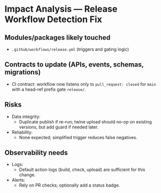 # Impact Analysis — Release Workflow Detection Fix

## Modules/packages likely touched
- `.github/workflows/release.yml` (triggers and gating logic)

## Contracts to update (APIs, events, schemas, migrations)
- CI contract: workflow now listens only to `pull_request: closed` for `main` with a head-ref prefix gate `release/`.

## Risks
- Data integrity:
  - Duplicate publish if re-run; twine upload should no-op on existing versions, but add guard if needed later.
- Reliability:
  - None expected; simplified trigger reduces false negatives.

## Observability needs
- Logs:
  - Default action logs (build, check, upload) are sufficient for this change.
- Alerts:
  - Rely on PR checks; optionally add a status badge.
